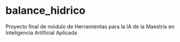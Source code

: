 # balance_hidrico
Proyecto final de módulo de Herramientas para la IA de la Maestría en Inteligencia Artificial Aplicada
